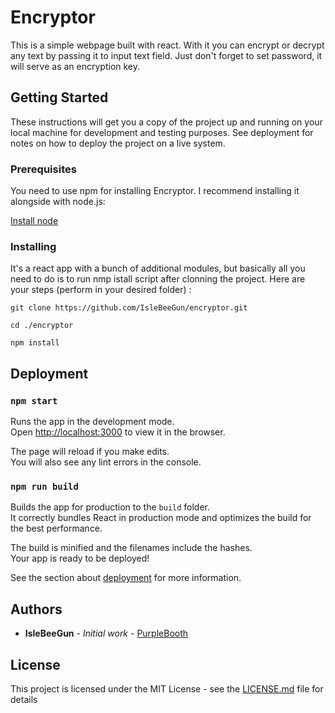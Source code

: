 # Encryptor

This is a simple webpage built with react. With it you can encrypt or decrypt any text by passing it to input text field. Just don't forget to set password, it will serve as an encryption key.

## Getting Started

These instructions will get you a copy of the project up and running on your local machine for development and testing purposes. See deployment for notes on how to deploy the project on a live system.

### Prerequisites

You need to use npm for installing Encryptor. I recommend installing it alongside with node.js:

[Install node](https://nodejs.org/)

### Installing

It's a react app with a bunch of additional modules, but basically all you need to do is to run nmp istall script after clonning the project. Here are your steps (perform in your desired folder) :

```
git clone https://github.com/IsleBeeGun/encryptor.git
```

```
cd ./encryptor
```

```
npm install
```

## Deployment

### `npm start`

Runs the app in the development mode.<br />
Open [http://localhost:3000](http://localhost:3000) to view it in the browser.

The page will reload if you make edits.<br />
You will also see any lint errors in the console.

### `npm run build`

Builds the app for production to the `build` folder.<br />
It correctly bundles React in production mode and optimizes the build for the best performance.

The build is minified and the filenames include the hashes.<br />
Your app is ready to be deployed!

See the section about [deployment](https://facebook.github.io/create-react-app/docs/deployment) for more information.

## Authors

* **IsleBeeGun** - *Initial work* - [PurpleBooth](https://github.com/IsleBeeGun)

## License

This project is licensed under the MIT License - see the [LICENSE.md](LICENSE.md) file for details
